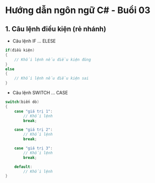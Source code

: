 # Hướng dẫn ngôn ngữ C# - Buổi 03

## 1. Câu lệnh điều kiện (rẻ nhánh)
- Câu lệnh IF ... ELESE

```c#
if(điều kiện)
{
    // Khối lệnh nếu điều kiện đúng
}
else 
{
    // Khối lệnh nếu điều kiện sai
}
```

- Câu lệnh SWITCH ... CASE

```c#
switch(biến dò)
{
    case "giá trị 1":
        // Khối lệnh
        break;

    case "giá trị 2":
        // Khối lệnh
        break;

    case "giá trị 3":
        // Khối lệnh
        break;

    default:
        // Khối lệnh
}
```

